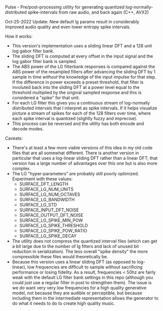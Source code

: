 Pulse - Pre/post-processing utility for generating quantized log-normally-distributed spike-intervals from raw audio, and back again (C++, AVX2)

Oct-25-2022 Update: New default lg params result in considerably improved audio quality and even lower entropy spike intervals.

How it works:
- This version's implementation uses a sliding linear DFT and a 128 unit log gabor filter bank.
- The sliding DFT is computed at every offset in the input signal and the log gabor filter bank is sampled.
- The ABS power of the LG filterbank responses is compared against the ABS power of the resampled filters after advancing the sliding DFT by 1 sample in time _without_ the knowledge of the input impulse for that step. If the difference in power exceeds a preset threshold, that filter is involuted back into the sliding DFT at a power level equal to the threshold multiplied by the original sampled response and this is considered a "spike" for that unit.
- For each LG filter this gives you a continuous stream of log-normally distributed intervals that I interpret as spike intervals. If it helps visualize picture a stream of spikes for each of the 128 filters over time, where each spike interval is quantized (slightly fuzzy and imprecise).
- This process can be reversed and the utility has both encode and decode modes.


Caveats:
- There's at least a few more viable versions of this idea in my old code files that are all somewhat different. There is another version in particular that uses a log-linear sliding DFT rather than a linear DFT; that version has a large number of advantages over this one but is also more complex.
- The LG "hyper-parameters" are probably still poorly optimized. Experiment with these values:
    - SURFACE_DFT_LENGTH
    - SURFACE_LG_NUM_UNITS
    - SURFACE_LG_NUM_OCTAVES
    - SURFACE_LG_BANDWIDTH
    - SURFACE_LG_STD
    - SURFACE_INPUT_DFT_NOISE
    - SURFACE_OUTPUT_DFT_NOISE
    - SURFACE_LG_SPIKE_MIN_POW
    - SURFACE_LG_SPIKE_THRESHOLD
    - SURFACE_LG_SPIKE_POW_RATIO
    - SURFACE_LG_SPIKE_DECAY
- The utility does not compress the quantized interval files (which can get a bit large due to the number of lg filters and lack of unused bit reduction in serialization). The less overall "spike density" the more compressible these files would theoretically be.
- Because this version uses a linear sliding DFT (as opposed to log-linear), low frequencies are difficult to sample without sacrificing performance or losing fidelity. As a result, frequencies < 50hz are fairly weak with the default LG filter bank settings in this repo (although you could just use a regular filter in post to strengthen them). The issue is we _do_ want very very low frequencies for a high quality generative model, not because they are audible or perceptible, but because including them in the intermediate representation allows the generator to do what it needs to do to create high quality music.
